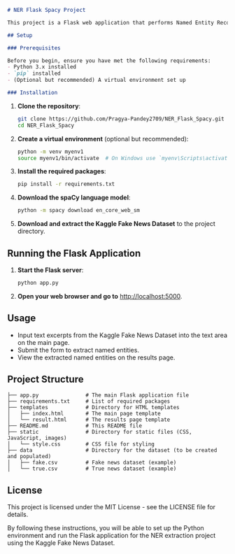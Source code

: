 

```markdown
# NER Flask Spacy Project

This project is a Flask web application that performs Named Entity Recognition (NER) using the spaCy library. It uses the Kaggle Fake News Dataset for testing.

## Setup

### Prerequisites

Before you begin, ensure you have met the following requirements:
- Python 3.x installed
- `pip` installed
- (Optional but recommended) A virtual environment set up

### Installation
```
1. **Clone the repository**:
   ```bash
   git clone https://github.com/Pragya-Pandey2709/NER_Flask_Spacy.git
   cd NER_Flask_Spacy
   ```

2. **Create a virtual environment** (optional but recommended):
   ```bash
   python -m venv myenv1
   source myenv1/bin/activate  # On Windows use `myenv\Scripts\activate`
   ```

3. **Install the required packages**:
   ```bash
   pip install -r requirements.txt
   ```

4. **Download the spaCy language model**:
   ```bash
   python -m spacy download en_core_web_sm
   ```

5. **Download and extract the Kaggle Fake News Dataset** to the project directory.

## Running the Flask Application

1. **Start the Flask server**:
   ```bash
   python app.py
   ```

2. **Open your web browser and go to** [http://localhost:5000](http://localhost:5000).

## Usage

- Input text excerpts from the Kaggle Fake News Dataset into the text area on the main page.
- Submit the form to extract named entities.
- View the extracted named entities on the results page.

## Project Structure

```
├── app.py               # The main Flask application file
├── requirements.txt     # List of required packages
├── templates            # Directory for HTML templates
│   ├── index.html       # The main page template
│   └── result.html      # The results page template
├── README.md            # This README file
├── static               # Directory for static files (CSS, JavaScript, images)
│   └── style.css        # CSS file for styling
├── data                 # Directory for the dataset (to be created and populated)
│   ├── fake.csv         # Fake news dataset (example)
│   └── true.csv         # True news dataset (example)
```

## License

This project is licensed under the MIT License - see the LICENSE file for details.

By following these instructions, you will be able to set up the Python environment and run the Flask application for the NER extraction project using the Kaggle Fake News Dataset.
